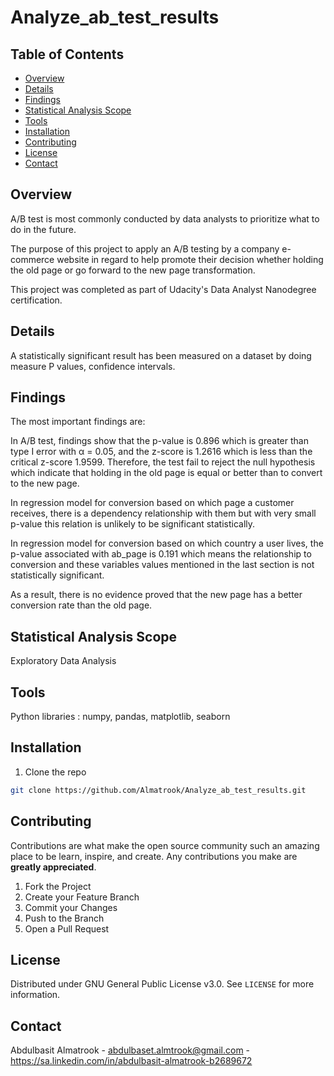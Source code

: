 # Analyze_ab_test_results



<!-- TABLE OF CONTENTS -->
## Table of Contents

* [Overview](#overview)
* [Details](#details) 
* [Findings](#findings)
* [Statistical Analysis Scope](#statistical-analysis-scope)
* [Tools](#tools)
* [Installation](#installation)
* [Contributing](#contributing)
* [License](#license)
* [Contact](#contact)


<!-- Overview -->
## Overview
A/B test is most commonly conducted by data analysts to prioritize what to do in the future.

The purpose of this project to apply an A/B testing by a company e-commerce website in regard to help promote their decision whether holding the old page or go forward to the new page transformation.

This project was completed as part of Udacity's Data Analyst Nanodegree certification.



<!-- Detail -->
## Details
A statistically significant result has been measured on a dataset by doing measure P values, confidence intervals. 


<!-- GETTING STARTED -->
## Findings
The most important findings are:

In A/B test, findings show that the p-value is 0.896 which is greater than type I error with α = 0.05, and the z-score is 1.2616 which is less than the critical z-score 1.9599. Therefore, the test fail to reject the null hypothesis which indicate that holding in the old page is equal or better than to convert to the new page.

In regression model for conversion based on which page a customer receives, there is a dependency relationship with them but with very small p-value this relation is unlikely to be significant statistically.

In regression model for conversion based on which country a user lives, the p-value associated with ab_page is 0.191 which means the relationship to conversion and these variables values mentioned in the last section is not statistically significant.

As a result, there is no evidence proved that the new page has a better conversion rate than the old page.


<!-- Statistical Analysis Scope -->
## Statistical Analysis Scope
Exploratory Data Analysis



<!-- Tools -->
## Tools

Python libraries : numpy, pandas, matplotlib, seaborn



<!-- Installation -->
## Installation

1. Clone the repo
```sh
git clone https://github.com/Almatrook/Analyze_ab_test_results.git
```


<!-- CONTRIBUTING -->
## Contributing

Contributions are what make the open source community such an amazing place to be learn, inspire, and create. Any contributions you make are **greatly appreciated**.

1. Fork the Project
2. Create your Feature Branch 
3. Commit your Changes 
4. Push to the Branch 
5. Open a Pull Request



<!-- LICENSE -->
## License

Distributed under GNU General Public License v3.0. See `LICENSE` for more information.



<!-- CONTACT -->
## Contact

Abdulbasit Almatrook - abdulbaset.almtrook@gmail.com
                     - https://sa.linkedin.com/in/abdulbasit-almatrook-b2689672

